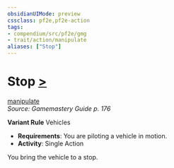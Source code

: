 ```yaml
---
obsidianUIMode: preview
cssclass: pf2e,pf2e-action
tags:
- compendium/src/pf2e/gmg
- trait/action/manipulate
aliases: ["Stop"]
---
```

# Stop [>](chapter-9-playing-the-game.md#Actions "Single Action")
[manipulate](manipulate.md)  
*Source: Gamemastery Guide p. 176*  

**Variant Rule** Vehicles
- **Requirements**: You are piloting a vehicle in motion.
- **Activity**: Single Action

You bring the vehicle to a stop.